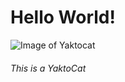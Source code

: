 # Hello World!
![Image of Yaktocat](https://octodex.github.com/images/yaktocat.png)
###### This is a YaktoCat
